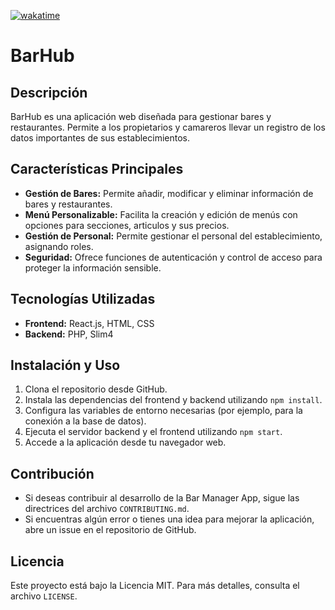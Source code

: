 [![wakatime](https://wakatime.com/badge/user/62fe04e7-e0b9-4d18-8864-edd6a2f369b8/project/018eb9c2-6327-457c-af96-aa09b49ebb4f.svg)](https://wakatime.com/badge/user/62fe04e7-e0b9-4d18-8864-edd6a2f369b8/project/018eb9c2-6327-457c-af96-aa09b49ebb4f)

# BarHub

## Descripción
BarHub es una aplicación web diseñada para gestionar bares y restaurantes. Permite a los propietarios y camareros llevar un registro de los datos importantes de sus establecimientos.

## Características Principales
- **Gestión de Bares:** Permite añadir, modificar y eliminar información de bares y restaurantes.
- **Menú Personalizable:** Facilita la creación y edición de menús con opciones para secciones, articulos y sus precios.
- **Gestión de Personal:** Permite gestionar el personal del establecimiento, asignando roles.
- **Seguridad:** Ofrece funciones de autenticación y control de acceso para proteger la información sensible.

## Tecnologías Utilizadas
- **Frontend:** React.js, HTML, CSS
- **Backend:** PHP, Slim4


## Instalación y Uso
1. Clona el repositorio desde GitHub.
2. Instala las dependencias del frontend y backend utilizando `npm install`.
3. Configura las variables de entorno necesarias (por ejemplo, para la conexión a la base de datos).
4. Ejecuta el servidor backend y el frontend utilizando `npm start`.
5. Accede a la aplicación desde tu navegador web.

## Contribución
- Si deseas contribuir al desarrollo de la Bar Manager App, sigue las directrices del archivo `CONTRIBUTING.md`.
- Si encuentras algún error o tienes una idea para mejorar la aplicación, abre un issue en el repositorio de GitHub.

## Licencia
Este proyecto está bajo la Licencia MIT. Para más detalles, consulta el archivo `LICENSE`.
